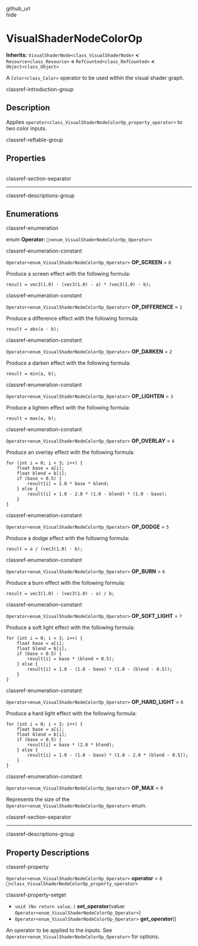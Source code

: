 github\_url  
hide

# VisualShaderNodeColorOp

**Inherits:** `VisualShaderNode<class_VisualShaderNode>` **&lt;**
`Resource<class_Resource>` **&lt;** `RefCounted<class_RefCounted>`
**&lt;** `Object<class_Object>`

A `Color<class_Color>` operator to be used within the visual shader
graph.

classref-introduction-group

## Description

Applies `operator<class_VisualShaderNodeColorOp_property_operator>` to
two color inputs.

classref-reftable-group

## Properties

<table>
<tbody>
<tr>
</tr>
</tbody>
</table>

classref-section-separator

------------------------------------------------------------------------

classref-descriptions-group

## Enumerations

classref-enumeration

enum **Operator**: `🔗<enum_VisualShaderNodeColorOp_Operator>`

classref-enumeration-constant

`Operator<enum_VisualShaderNodeColorOp_Operator>` **OP\_SCREEN** = `0`

Produce a screen effect with the following formula:

    result = vec3(1.0) - (vec3(1.0) - a) * (vec3(1.0) - b);

classref-enumeration-constant

`Operator<enum_VisualShaderNodeColorOp_Operator>` **OP\_DIFFERENCE** =
`1`

Produce a difference effect with the following formula:

    result = abs(a - b);

classref-enumeration-constant

`Operator<enum_VisualShaderNodeColorOp_Operator>` **OP\_DARKEN** = `2`

Produce a darken effect with the following formula:

    result = min(a, b);

classref-enumeration-constant

`Operator<enum_VisualShaderNodeColorOp_Operator>` **OP\_LIGHTEN** = `3`

Produce a lighten effect with the following formula:

    result = max(a, b);

classref-enumeration-constant

`Operator<enum_VisualShaderNodeColorOp_Operator>` **OP\_OVERLAY** = `4`

Produce an overlay effect with the following formula:

    for (int i = 0; i < 3; i++) {
        float base = a[i];
        float blend = b[i];
        if (base < 0.5) {
            result[i] = 2.0 * base * blend;
        } else {
            result[i] = 1.0 - 2.0 * (1.0 - blend) * (1.0 - base);
        }
    }

classref-enumeration-constant

`Operator<enum_VisualShaderNodeColorOp_Operator>` **OP\_DODGE** = `5`

Produce a dodge effect with the following formula:

    result = a / (vec3(1.0) - b);

classref-enumeration-constant

`Operator<enum_VisualShaderNodeColorOp_Operator>` **OP\_BURN** = `6`

Produce a burn effect with the following formula:

    result = vec3(1.0) - (vec3(1.0) - a) / b;

classref-enumeration-constant

`Operator<enum_VisualShaderNodeColorOp_Operator>` **OP\_SOFT\_LIGHT** =
`7`

Produce a soft light effect with the following formula:

    for (int i = 0; i < 3; i++) {
        float base = a[i];
        float blend = b[i];
        if (base < 0.5) {
            result[i] = base * (blend + 0.5);
        } else {
            result[i] = 1.0 - (1.0 - base) * (1.0 - (blend - 0.5));
        }
    }

classref-enumeration-constant

`Operator<enum_VisualShaderNodeColorOp_Operator>` **OP\_HARD\_LIGHT** =
`8`

Produce a hard light effect with the following formula:

    for (int i = 0; i < 3; i++) {
        float base = a[i];
        float blend = b[i];
        if (base < 0.5) {
            result[i] = base * (2.0 * blend);
        } else {
            result[i] = 1.0 - (1.0 - base) * (1.0 - 2.0 * (blend - 0.5));
        }
    }

classref-enumeration-constant

`Operator<enum_VisualShaderNodeColorOp_Operator>` **OP\_MAX** = `9`

Represents the size of the
`Operator<enum_VisualShaderNodeColorOp_Operator>` enum.

classref-section-separator

------------------------------------------------------------------------

classref-descriptions-group

## Property Descriptions

classref-property

`Operator<enum_VisualShaderNodeColorOp_Operator>` **operator** = `0`
`🔗<class_VisualShaderNodeColorOp_property_operator>`

classref-property-setget

-   `void (No return value.)` **set\_operator**(value:
    `Operator<enum_VisualShaderNodeColorOp_Operator>`)
-   `Operator<enum_VisualShaderNodeColorOp_Operator>`
    **get\_operator**()

An operator to be applied to the inputs. See
`Operator<enum_VisualShaderNodeColorOp_Operator>` for options.
